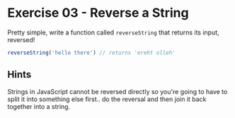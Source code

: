# Exercise 03 - Reverse a String

Pretty simple, write a function called `reverseString` that returns its input, reversed!

```javascript
reverseString('hello there') // returns 'ereht olleh'
```


## Hints
Strings in JavaScript cannot be reversed directly so you're going to have to split it into something else first.. do the reversal and then join it back together into a string.
